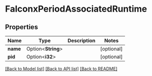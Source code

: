 # FalconxPeriodAssociatedRuntime

## Properties

Name | Type | Description | Notes
------------ | ------------- | ------------- | -------------
**name** | Option<**String**> |  | [optional]
**pid** | Option<**i32**> |  | [optional]

[[Back to Model list]](./README.md#documentation-for-models) [[Back to API list]](./README.md#documentation-for-api-endpoints) [[Back to README]](../README.md)
